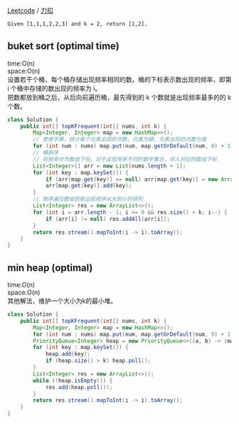 [Leetcode](https://leetcode.com/problems/top-k-frequent-elements/description/) / [力扣](https://leetcode-cn.com/problems/top-k-frequent-elements/description/)

```html
Given [1,1,1,2,2,3] and k = 2, return [1,2].
```

## buket sort (optimal time)
time:O(n)\
space:O(n)\
设置若干个桶，每个桶存储出现频率相同的数。桶的下标表示数出现的频率，即第 i 个桶中存储的数出现的频率为 i。\
把数都放到桶之后，从后向前遍历桶，最先得到的 k 个数就是出现频率最多的的 k 个数。
```java
class Solution {
    public int[] topKFrequent(int[] nums, int k) {
        Map<Integer, Integer> map = new HashMap<>();
        // 使用字典，统计每个元素出现的次数，元素为键，元素出现的次数为值
        for (int num : nums) map.put(num, map.getOrDefault(num, 0) + 1);
        // 桶排序
        // 将频率作为数组下标，对于出现频率不同的数字集合，存入对应的数组下标
        List<Integer>[] arr = new List[nums.length + 1];
        for (int key : map.keySet()) {
            if (arr[map.get(key)] == null) arr[map.get(key)] = new ArrayList<>();
            arr[map.get(key)].add(key);
        }
        // 倒序遍历数组获取出现顺序从大到小的排列
        List<Integer> res = new ArrayList<>();
        for (int i = arr.length - 1; i >= 0 && res.size() < k; i--) {
            if (arr[i] != null) res.addAll(arr[i]);
        }
        return res.stream().mapToInt(i -> i).toArray();
    }
}
```

## min heap (optimal)
time:O(n)\
space:O(n)\
其他解法，维护一个大小为k的最小堆。
```java
class Solution {
    public int[] topKFrequent(int[] nums, int k) {
        Map<Integer, Integer> map = new HashMap<>();
        for (int num : nums) map.put(num, map.getOrDefault(num, 0) + 1);
        PriorityQueue<Integer> heap = new PriorityQueue<>((a, b) -> (map.get(a) - map.get(b)));
        for (int key : map.keySet()) {
            heap.add(key);
            if (heap.size() > k) heap.poll();
        }
        List<Integer> res = new ArrayList<>();
        while (!heap.isEmpty()) {
            res.add(heap.poll());
        }
        return res.stream().mapToInt(i -> i).toArray();
    }
}
```
